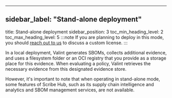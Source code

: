 
---

## sidebar_label: "Stand-alone deployment"
title: Stand-alone deployment
sidebar_position: 3
toc_min_heading_level: 2
toc_max_heading_level: 5
:::note
If you are planning to deploy in this mode, you should [﻿reach out to us](https://scribesecurity.com/contact-us/) to discuss a custom license.
:::

In a local deployment, Valint generates SBOMs, collects additional evidence, and uses a filesystem folder or an OCI registry that you provide as a storage place for this evidence. When evaluating a policy, Valint retrieves the necessary evidence from this designated evidence store.

However, it's important to note that when operating in stand-alone mode, some features of Scribe Hub, such as its supply chain intelligence and analytics and SBOM management services, are not available.



<!--- Eraser file: https://app.eraser.io/workspace/x9B2TmOxGSuJuFK1qSWk --->